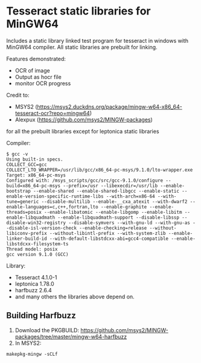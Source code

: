 # Tesseract static libraries for MinGW64
Includes a static library linked test program for tesseract in windows with MinGW64 compiler. All static libraries are prebuilt for linking.

Features demonstrated:
* OCR of image
* Output as hocr file
* monitor OCR progress

Credit to:
* MSYS2 (https://msys2.duckdns.org/package/mingw-w64-x86_64-tesseract-ocr?repo=mingw64)
* Alexpux (https://github.com/msys2/MINGW-packages) 

for all the prebuilt libraries except for leptonica static libraries

Compiler: 
```shell
$ gcc -v
Using built-in specs.
COLLECT_GCC=gcc
COLLECT_LTO_WRAPPER=/usr/lib/gcc/x86_64-pc-msys/9.1.0/lto-wrapper.exe
Target: x86_64-pc-msys
Configured with: /msys_scripts/gcc/src/gcc-9.1.0/configure --build=x86_64-pc-msys --prefix=/usr --libexecdir=/usr/lib --enable-bootstrap --enable-shared --enable-shared-libgcc --enable-static --enable-version-specific-runtime-libs --with-arch=x86-64 --with-tune=generic --disable-multilib --enable-__cxa_atexit --with-dwarf2 --enable-languages=c,c++,fortran,lto --enable-graphite --enable-threads=posix --enable-libatomic --enable-libgomp --enable-libitm --enable-libquadmath --enable-libquadmath-support --disable-libssp --disable-win32-registry --disable-symvers --with-gnu-ld --with-gnu-as --disable-isl-version-check --enable-checking=release --without-libiconv-prefix --without-libintl-prefix --with-system-zlib --enable-linker-build-id --with-default-libstdcxx-abi=gcc4-compatible --enable-libstdcxx-filesystem-ts
Thread model: posix
gcc version 9.1.0 (GCC)
```

Library: 
* Tesseract 4.1.0-1
* leptonica 1.78.0
* harfbuzz 2.6.4
* and many others the libraries above depend on.

## Building Harfbuzz
1. Download the PKGBUILD: https://github.com/msys2/MINGW-packages/tree/master/mingw-w64-harfbuzz
2. In MSYS2:
```shell
makepkg-mingw -sCLf
```
